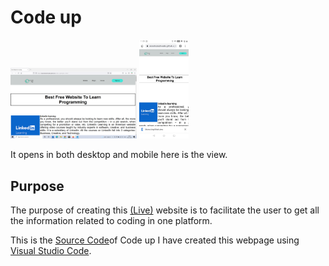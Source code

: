 # Code up


<p align="center">
  <p><ffffffffffffff/p>
  <img alt='Screenshot 1' src="assets/screenshot1.png" width="40%"/> 

  <img alt='Screenshot 2' src="assets/sceenshot2.jpg" width="15.7%"/>
  <br/>
</p>
It opens in both desktop and mobile here is the view.

## Purpose ##

The purpose of creating this [(Live)](https://akanshabaishwade.github.io/code__up/Project_1.html) website is to facilitate the user to get all the information related to coding in one platform.

This is the [Source Code](https://github.com/akanshabaishwade/Code_up)of Code up 
I have created this webpage using [Visual Studio Code](https://code.visualstudio.com/).


